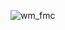 ![wm_fmc](https://user-images.githubusercontent.com/40073656/46116661-e8386580-c198-11e8-84af-243f6056e9cc.jpg)